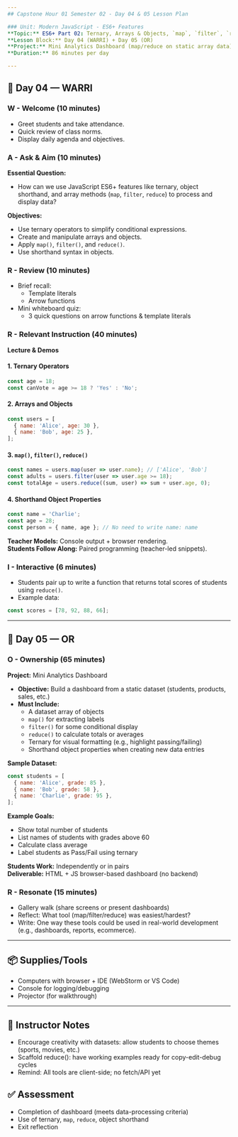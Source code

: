 ```yaml
---
## Capstone Hour 01 Semester 02 - Day 04 & 05 Lesson Plan

### Unit: Modern JavaScript - ES6+ Features
**Topic:** ES6+ Part 02: Ternary, Arrays & Objects, `map`, `filter`, `reduce`, Shorthand Properties  
**Lesson Block:** Day 04 (WARRI) + Day 05 (OR)  
**Project:** Mini Analytics Dashboard (map/reduce on static array data)  
**Duration:** 86 minutes per day

---
```


## 🧠 Day 04 — WARRI

### W - Welcome (10 minutes)
- Greet students and take attendance.
- Quick review of class norms.
- Display daily agenda and objectives.

### A - Ask & Aim (10 minutes)
**Essential Question:**
- How can we use JavaScript ES6+ features like ternary, object shorthand, and array methods (`map`, `filter`, `reduce`) to process and display data?

**Objectives:**
- Use ternary operators to simplify conditional expressions.
- Create and manipulate arrays and objects.
- Apply `map()`, `filter()`, and `reduce()`.
- Use shorthand syntax in objects.

### R - Review (10 minutes)
- Brief recall:
  - Template literals
  - Arrow functions
- Mini whiteboard quiz:
  - 3 quick questions on arrow functions & template literals

### R - Relevant Instruction (40 minutes)
**Lecture & Demos**

#### 1. Ternary Operators
```js
const age = 18;
const canVote = age >= 18 ? 'Yes' : 'No';
```

#### 2. Arrays and Objects
```js
const users = [
  { name: 'Alice', age: 30 },
  { name: 'Bob', age: 25 },
];
```

#### 3. `map()`, `filter()`, `reduce()`
```js
const names = users.map(user => user.name); // ['Alice', 'Bob']
const adults = users.filter(user => user.age >= 18);
const totalAge = users.reduce((sum, user) => sum + user.age, 0);
```

#### 4. Shorthand Object Properties
```js
const name = 'Charlie';
const age = 28;
const person = { name, age }; // No need to write name: name
```

**Teacher Models:** Console output + browser rendering.  
**Students Follow Along:** Paired programming (teacher-led snippets).

### I - Interactive (6 minutes)
- Students pair up to write a function that returns total scores of students using `reduce()`.
- Example data: 
```js
const scores = [78, 92, 88, 66];
```

---

## 🚀 Day 05 — OR

### O - Ownership (65 minutes)
**Project:** Mini Analytics Dashboard  
- **Objective:** Build a dashboard from a static dataset (students, products, sales, etc.)
- **Must Include:**
  - A dataset array of objects
  - `map()` for extracting labels
  - `filter()` for some conditional display
  - `reduce()` to calculate totals or averages
  - Ternary for visual formatting (e.g., highlight passing/failing)
  - Shorthand object properties when creating new data entries

**Sample Dataset:**
```js
const students = [
  { name: 'Alice', grade: 85 },
  { name: 'Bob', grade: 58 },
  { name: 'Charlie', grade: 95 },
];
```

**Example Goals:**
- Show total number of students
- List names of students with grades above 60
- Calculate class average
- Label students as Pass/Fail using ternary

**Students Work:** Independently or in pairs  
**Deliverable:** HTML + JS browser-based dashboard (no backend)

### R - Resonate (15 minutes)
- Gallery walk (share screens or present dashboards)
- Reflect: What tool (map/filter/reduce) was easiest/hardest?
- Write: One way these tools could be used in real-world development (e.g., dashboards, reports, ecommerce).

---

## 📦 Supplies/Tools
- Computers with browser + IDE (WebStorm or VS Code)
- Console for logging/debugging
- Projector (for walkthrough)

---

## 📘 Instructor Notes
- Encourage creativity with datasets: allow students to choose themes (sports, movies, etc.)
- Scaffold reduce(): have working examples ready for copy-edit-debug cycles
- Remind: All tools are client-side; no fetch/API yet

## ✅ Assessment
- Completion of dashboard (meets data-processing criteria)
- Use of ternary, `map`, `reduce`, object shorthand
- Exit reflection